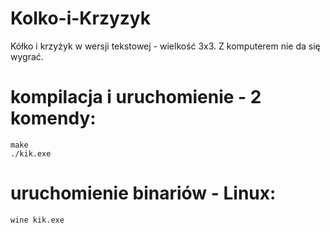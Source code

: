 # Kolko-i-Krzyzyk
Kółko i krzyżyk w wersji tekstowej - wielkość 3x3.
Z komputerem nie da się wygrać.

# kompilacja i uruchomienie - 2 komendy:

	make
	./kik.exe

# uruchomienie binariów - Linux:

	wine kik.exe